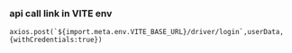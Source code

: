 ### api call link in VITE env
```
axios.post(`${import.meta.env.VITE_BASE_URL}/driver/login`,userData,{withCredentials:true})
```
